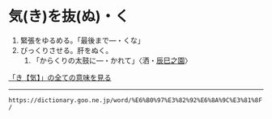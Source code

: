 # 気(き)を抜(ぬ)・く

1. 緊張をゆるめる。「最後まで―・くな」
2. びっくりさせる。肝をぬく。    
    1.  「からくりの太鼓に―・かれて」〈洒・[辰巳之園](https://dictionary.goo.ne.jp/word/%E8%BE%B0%E5%B7%B3%E4%B9%8B%E5%9C%92/#jn-137480)〉
        

[「き【気】」の全ての意味を見る](https://dictionary.goo.ne.jp/word/%E6%B0%97_%28%E3%81%8D%29/#jn-50061)

---
`https://dictionary.goo.ne.jp/word/%E6%B0%97%E3%82%92%E6%8A%9C%E3%81%8F/`